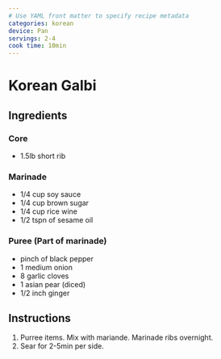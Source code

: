 ```yaml
---
# Use YAML front matter to specify recipe metadata
categories: korean
device: Pan
servings: 2-4
cook time: 10min
---
```


# Korean Galbi
## Ingredients

### Core
- 1.5lb short rib

### Marinade
- 1/4 cup soy sauce
- 1/4 cup brown sugar
- 1/4 cup rice wine
- 1/2 tspn of sesame oil

### Puree (Part of marinade)
- pinch of black pepper
- 1 medium onion
- 8 garlic cloves 
- 1 asian pear (diced)
- 1/2 inch ginger


## Instructions

1. Purree items. Mix with mariande. Marinade ribs overnight.
2. Sear for 2-5min per side. 